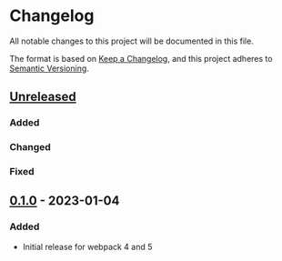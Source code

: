 <!-- 
SPDX-FileCopyrightText: 2023 Ferdinand Thiessen <rpm@fthiessen.de>
SPDX-License-Identifier: EUPL-1.2
--->
# Changelog

All notable changes to this project will be documented in this file.

The format is based on [Keep a Changelog](https://keepachangelog.com/en/1.0.0/),
and this project adheres to [Semantic Versioning](https://semver.org/spec/v2.0.0.html).

## [Unreleased]
### Added
### Changed
### Fixed

## [0.1.0] - 2023-01-04

### Added 

- Initial release for webpack 4 and 5

[unreleased]: https://github.com/susnux/webpack-plugin-corejs/compare/v0.1.0...HEAD
[0.1.0]: https://github.com/susnux/webpack-plugin-corejs/releases/tag/v0.1.0